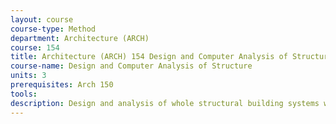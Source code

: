 ```yaml
---
layout: course 
course-type: Method
department: Architecture (ARCH)
course: 154
title: Architecture (ARCH) 154 Design and Computer Analysis of Structure
course-name: Design and Computer Analysis of Structure
units: 3
prerequisites: Arch 150
tools: 
description: Design and analysis of whole structural building systems with the aid of finite element analytical methods. Advanced structural concepts explored in a laboratory environment.
---
```

